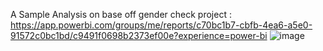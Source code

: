 A Sample Analysis on base off gender
check project  :
https://app.powerbi.com/groups/me/reports/c70bc1b7-cbfb-4ea6-a5e0-91572c0bc1bd/c9491f0698b2373ef00e?experience=power-bi
![image](https://github.com/user-attachments/assets/9468d76b-3bf0-4d75-8836-d29c0c8212d0)
